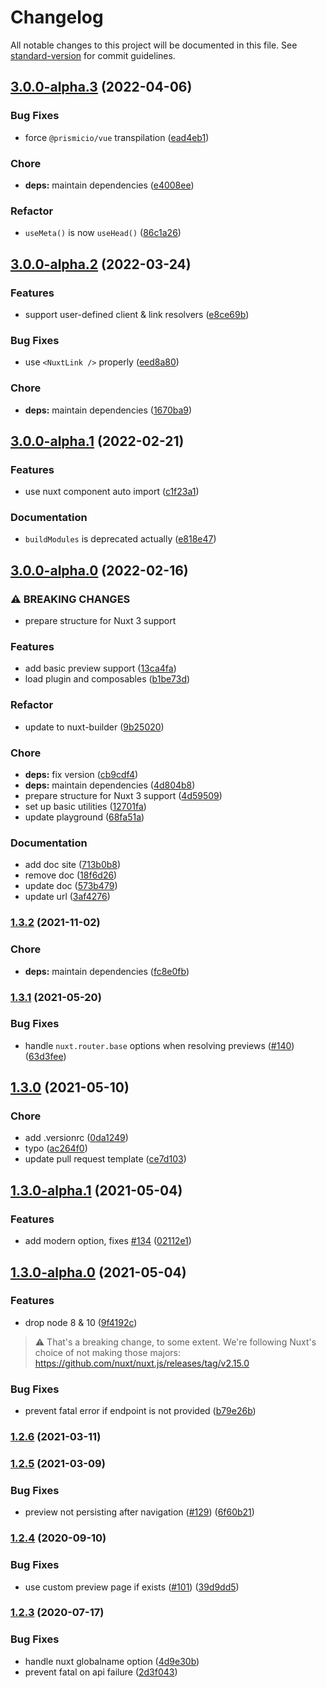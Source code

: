 # Changelog

All notable changes to this project will be documented in this file. See [standard-version](https://github.com/conventional-changelog/standard-version) for commit guidelines.

## [3.0.0-alpha.3](https://github.com/nuxt-community/prismic-module/compare/v3.0.0-alpha.2...v3.0.0-alpha.3) (2022-04-06)


### Bug Fixes

* force `@prismicio/vue` transpilation ([ead4eb1](https://github.com/nuxt-community/prismic-module/commit/ead4eb1071e47c6e175bc557003f4fef22e214cb))


### Chore

* **deps:** maintain dependencies ([e4008ee](https://github.com/nuxt-community/prismic-module/commit/e4008ee75c1742bbf04b79d5c14e32ef5f514057))


### Refactor

* `useMeta()` is now `useHead()` ([86c1a26](https://github.com/nuxt-community/prismic-module/commit/86c1a261c49992a78c3f3ca92c474f4f61f41ad5))

## [3.0.0-alpha.2](https://github.com/nuxt-community/prismic-module/compare/v3.0.0-alpha.1...v3.0.0-alpha.2) (2022-03-24)


### Features

* support user-defined client & link resolvers ([e8ce69b](https://github.com/nuxt-community/prismic-module/commit/e8ce69b58a597645f60bcb04d35a66500ad7f792))


### Bug Fixes

* use `<NuxtLink />` properly ([eed8a80](https://github.com/nuxt-community/prismic-module/commit/eed8a809194be548fbebbb99475050f5afda269a))


### Chore

* **deps:** maintain dependencies ([1670ba9](https://github.com/nuxt-community/prismic-module/commit/1670ba9eaac329a4434ffe214e9be6b7aa71dfb1))

## [3.0.0-alpha.1](https://github.com/nuxt-community/prismic-module/compare/v3.0.0-alpha.0...v3.0.0-alpha.1) (2022-02-21)


### Features

* use nuxt component auto import ([c1f23a1](https://github.com/nuxt-community/prismic-module/commit/c1f23a146e6a30f35d0aa3b9d91ccc549c3eb539))


### Documentation

* `buildModules` is deprecated actually ([e818e47](https://github.com/nuxt-community/prismic-module/commit/e818e47cd1a0cc8c5f14a5d79874a645002c94ea))

## [3.0.0-alpha.0](https://github.com/nuxt-community/prismic-module/compare/v1.3.2...v3.0.0-alpha.0) (2022-02-16)


### ⚠ BREAKING CHANGES

* prepare structure for Nuxt 3 support

### Features

* add basic preview support ([13ca4fa](https://github.com/nuxt-community/prismic-module/commit/13ca4faf224379472c1b68af07e77a501b8ef0f9))
* load plugin and composables ([b1be73d](https://github.com/nuxt-community/prismic-module/commit/b1be73dbea4b761c3d69b19782b024fb10162b73))


### Refactor

* update to nuxt-builder ([9b25020](https://github.com/nuxt-community/prismic-module/commit/9b250206622f74ad2b6dd4f0d72bd97e8a1a2244))


### Chore

* **deps:** fix version ([cb9cdf4](https://github.com/nuxt-community/prismic-module/commit/cb9cdf487fe108be41398ef675fd02771944f127))
* **deps:** maintain dependencies ([4d804b8](https://github.com/nuxt-community/prismic-module/commit/4d804b868c95489a412da266409441ac0da5006d))
* prepare structure for Nuxt 3 support ([4d59509](https://github.com/nuxt-community/prismic-module/commit/4d59509c4d63664875ed67f0b4b29f88831ecda6))
* set up basic utilities ([12701fa](https://github.com/nuxt-community/prismic-module/commit/12701fae71e4a85a8f6f5a2ab6f2db276d1557c3))
* update playground ([68fa51a](https://github.com/nuxt-community/prismic-module/commit/68fa51ac6e50234b90d43f77a39db3f0bdc099f8))


### Documentation

* add doc site ([713b0b8](https://github.com/nuxt-community/prismic-module/commit/713b0b81765269db0813ced31bc11242be467654))
* remove doc ([18f6d26](https://github.com/nuxt-community/prismic-module/commit/18f6d263d715b385bbd285f602e0f7b53e086917))
* update doc ([573b479](https://github.com/nuxt-community/prismic-module/commit/573b4793528999d286f04bd2b5ee3b042127e1e2))
* update url ([3af4276](https://github.com/nuxt-community/prismic-module/commit/3af427651cdde2ddf9746ecd02390f401487caf3))

### [1.3.2](https://github.com/nuxt-community/prismic-module/compare/v1.3.1...v1.3.2) (2021-11-02)


### Chore

* **deps:** maintain dependencies ([fc8e0fb](https://github.com/nuxt-community/prismic-module/commit/fc8e0fb3f51b6a569cadf283d3228219666d835f))

### [1.3.1](https://github.com/nuxt-community/prismic-module/compare/v1.3.0...v1.3.1) (2021-05-20)


### Bug Fixes

* handle `nuxt.router.base` options when resolving previews ([#140](https://github.com/nuxt-community/prismic-module/issues/140)) ([63d3fee](https://github.com/nuxt-community/prismic-module/commit/63d3fee4c90a47e4e7b525e676a6024e05313f53))

## [1.3.0](https://github.com/nuxt-community/prismic-module/compare/v1.3.0-alpha.1...v1.3.0) (2021-05-10)


### Chore

* add .versionrc ([0da1249](https://github.com/nuxt-community/prismic-module/commit/0da1249ca56b48bf76c2151b1ebe4f2f3a470ed1))
* typo ([ac264f0](https://github.com/nuxt-community/prismic-module/commit/ac264f03f14b0539c996f508e0d202729cded874))
* update pull request template ([ce7d103](https://github.com/nuxt-community/prismic-module/commit/ce7d103db3b07d24ea1dea5167e3454220ef8f33))

## [1.3.0-alpha.1](https://github.com/nuxt-community/prismic-module/compare/v1.3.0-alpha.0...v1.3.0-alpha.1) (2021-05-04)


### Features

* add modern option, fixes [#134](https://github.com/nuxt-community/prismic-module/issues/134) ([02112e1](https://github.com/nuxt-community/prismic-module/commit/02112e1e0b81103fb410f2dab3416b1d1adaee47))

## [1.3.0-alpha.0](https://github.com/nuxt-community/prismic-module/compare/v1.2.6...v1.3.0-alpha.0) (2021-05-04)


### Features

* drop node 8 & 10 ([9f4192c](https://github.com/nuxt-community/prismic-module/commit/9f4192c601f7a2c38ca3783ba596907828d36015))

> ⚠️ That's a breaking change, to some extent. We're following Nuxt's choice of not making those majors: https://github.com/nuxt/nuxt.js/releases/tag/v2.15.0


### Bug Fixes

* prevent fatal error if endpoint is not provided ([b79e26b](https://github.com/nuxt-community/prismic-module/commit/b79e26b58318d04812ca45f8684b7bc09f29e4a7))

### [1.2.6](https://github.com/nuxt-community/prismic-module/compare/v1.2.5...v1.2.6) (2021-03-11)

### [1.2.5](https://github.com/nuxt-community/prismic-module/compare/v1.2.4...v1.2.5) (2021-03-09)


### Bug Fixes

* preview not persisting after navigation ([#129](https://github.com/nuxt-community/prismic-module/issues/129)) ([6f60b21](https://github.com/nuxt-community/prismic-module/commit/6f60b21d596306585391ffde7a662b1a87fdbf11))

### [1.2.4](https://github.com/nuxt-community/prismic-module/compare/v1.2.3...v1.2.4) (2020-09-10)


### Bug Fixes

* use custom preview page if exists ([#101](https://github.com/nuxt-community/prismic-module/issues/101)) ([39d9dd5](https://github.com/nuxt-community/prismic-module/commit/39d9dd55a9e9c3540c6a377cb3e484121466265d))

### [1.2.3](https://github.com/nuxt-community/prismic-module/compare/v1.2.1...v1.2.3) (2020-07-17)


### Bug Fixes

* handle nuxt globalname option ([4d9e30b](https://github.com/nuxt-community/prismic-module/commit/4d9e30b1ae53c1718cde23844ef8a9d87d39c840))
* prevent fatal on api failure ([2d3f043](https://github.com/nuxt-community/prismic-module/commit/2d3f0430aaf38ecf8686806cf85fa1faaaba1782))
